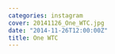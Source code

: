 ```yaml
---
categories: instagram
cover: 20141126_One_WTC.jpg
date: "2014-11-26T12:00:00Z"
title: One WTC
---
```


